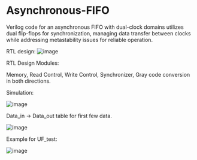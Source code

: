 # Asynchronous-FIFO
 

Verilog code for an asynchronous FIFO with dual-clock domains utilizes dual flip-flops for synchronization, managing data transfer between clocks while addressing metastability issues for reliable operation.

RTL design:
![image](https://github.com/user-attachments/assets/b61268d4-3fc8-4d26-836f-58ce154fa992)

RTL Design Modules:

Memory, 
Read Control, 
Write Control,
Synchronizer, 
Gray code conversion in both directions. 


Simulation:

![image](https://github.com/user-attachments/assets/c49d3992-600d-4ab0-8b43-2933d04397f2)


Data_in -> Data_out table for first few data.

![image](https://github.com/user-attachments/assets/6932de41-0e15-48f8-a439-3c996ccaeed5)

Example for UF_test:

![image](https://github.com/user-attachments/assets/1ca1f66c-d48e-44f4-aae8-11df668a91cc)


